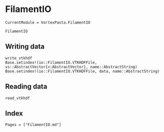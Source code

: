 # FilamentIO

```@meta
CurrentModule = VortexPasta.FilamentIO
```

```@docs
FilamentIO
```

## Writing data

```@docs
write_vtkhdf
Base.setindex!(io::FilamentIO.VTKHDFFile, vs::AbstractVector{<:AbstractVector}, name::AbstractString)
Base.setindex!(io::FilamentIO.VTKHDFFile, data, name::AbstractString)
```

## Reading data

```@docs
read_vtkhdf
```

## Index

```@index
Pages = ["FilamentIO.md"]
```
